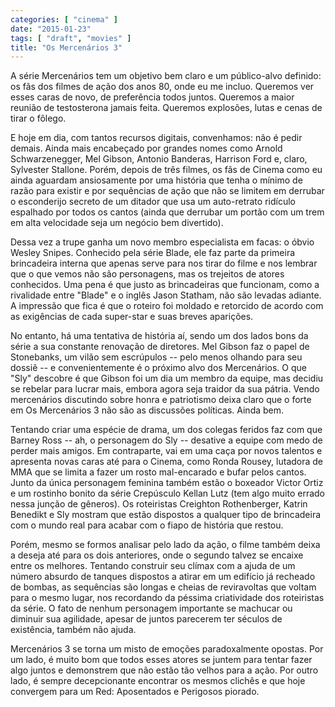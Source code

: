 ```yaml
---
categories: [ "cinema" ]
date: "2015-01-23"
tags: [ "draft", "movies" ]
title: "Os Mercenários 3"
---
```

A série Mercenários tem um objetivo bem claro e um público-alvo
definido: os fãs dos filmes de ação dos anos 80, onde eu me
incluo. Queremos ver esses caras de novo, de preferência todos
juntos. Queremos a maior reunião de testosterona jamais feita. Queremos
explosões, lutas e cenas de tirar o fôlego.

E hoje em dia, com tantos recursos digitais, convenhamos: não é
pedir demais. Ainda mais encabeçado por grandes nomes como Arnold
Schwarzenegger, Mel Gibson, Antonio Banderas, Harrison Ford e, claro,
Sylvester Stallone. Porém, depois de três filmes, os fãs de Cinema
como eu ainda aguardam ansiosamente por uma história que tenha o mínimo
de razão para existir e por sequências de ação que não se limitem
em derrubar o esconderijo secreto de um ditador que usa um auto-retrato
ridículo espalhado por todos os cantos (ainda que derrubar um portão
com um trem em alta velocidade seja um negócio bem divertido).

Dessa vez a trupe ganha um novo membro especialista em facas: o óbvio
Wesley Snipes. Conhecido pela série Blade, ele faz parte da primeira
brincadeira interna que apenas serve para nos tirar do filme e nos
lembrar que o que vemos não são personagens, mas os trejeitos de atores
conhecidos. Uma pena é que justo as brincadeiras que funcionam, como
a rivalidade entre "Blade" e o inglês Jason Statham, não são levadas
adiante. A impressão que fica é que o roteiro foi moldado e retorcido de
acordo com as exigências de cada super-star e suas breves aparições. 

No entanto, há uma tentativa de história aí, sendo um dos lados
bons da série a sua constante renovação de diretores. Mel Gibson
faz o papel de Stonebanks, um vilão sem escrúpulos -- pelo menos
olhando para seu dossiê -- e convenientemente é o próximo alvo dos
Mercenários. O que "Sly" descobre é que Gibson foi um dia um membro
da equipe, mas decidiu se rebelar para lucrar mais, embora agora seja
traidor da sua pátria. Vendo mercenários discutindo sobre honra e
patriotismo deixa claro que o forte em Os Mercenários 3 não são as
discussões políticas. Ainda bem.

Tentando criar uma espécie de drama, um dos colegas feridos faz com
que Barney Ross -- ah, o personagem do Sly -- desative a equipe com
medo de perder mais amigos. Em contraparte, vai em uma caça por novos
talentos e apresenta novas caras até para o Cinema, como Ronda Rousey,
lutadora de MMA que se limita a fazer um rosto mal-encarado e bufar pelos
cantos. Junto da única personagem feminina também estão o boxeador
Victor Ortiz e um rostinho bonito da série Crepúsculo Kellan Lutz (tem
algo muito errado nessa junção de gêneros). Os roteiristas Creighton
Rothenberger, Katrin Benedikt e Sly mostram que estão dispostos a
qualquer tipo de brincadeira com o mundo real para acabar com o fiapo
de história que restou.

Porém, mesmo se formos analisar pelo lado da ação, o filme também
deixa a deseja até para os dois anteriores, onde o segundo talvez se
encaixe entre os melhores. Tentando construir seu clímax com a ajuda
de um número absurdo de tanques dispostos a atirar em um edifício já
recheado de bombas, as sequências são longas e cheias de reviravoltas
que voltam para o mesmo lugar, nos recordando da péssima criatividade
dos roteiristas da série. O fato de nenhum personagem importante se
machucar ou diminuir sua agilidade, apesar de juntos parecerem ter
séculos de existência, também não ajuda.

Mercenários 3 se torna um misto de emoções paradoxalmente opostas. Por
um lado, é muito bom que todos esses atores se juntem para tentar fazer
algo juntos e demonstrem que não estão tão velhos para a ação. Por
outro lado, é sempre decepcionante encontrar os mesmos clichês e que
hoje convergem para um Red: Aposentados e Perigosos piorado.
